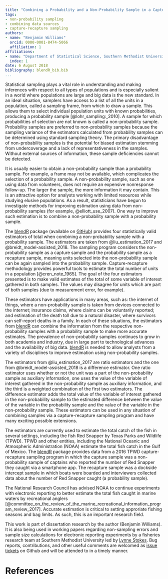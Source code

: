 ```yaml
---
title: "Combining a Probability and a Non-Probability Sample in a Capture-Recapture Setting"
tags:
- non-probability sampling
- combining data sources
- capture-recapture sampling
authors: 
- name: "Benjamin Williams"
  orcid: 0000-0001-8474-5066
  affiliation: 1
affiliations:
- name: "Department of Statistical Science, Southern Methodist University"
  index: 1
date: 6 August 2018
bibliography: blendR_bib.bib
...
```



Statistical sampling plays a vital role in understanding and making inferences with respect to all types of populations and is especially salient in a world where populations are large and big data is the new standard. In an ideal situation, samplers have access to a list of all the units in a population, called a sampling frame, from which to draw a sample. This allows them to select individual population units with known probabilities, producing a probability sample [@lohr_sampling:_2010]. A sample for which probabilities of selection are not known is called a non-probability sample. Probability samples are preferred to non-probability samples because the sampling variance of the estimators calculated from probability samples can be determined using standard sampling theory. The primary disadvantage of non-probability samples is the potential for biased estimation stemming from undercoverage and a lack of representativeness in the samples. Without external sources of information, these sample deficiencies cannot be detected.

It is usually easier to obtain a non-probability sample than a probability sample. For example, a frame may not be available, which complicates the selection of a probability sample. A non-probability sample, such as one using data from volunteers, does not require an expensive nonresponse follow-up. The larger the sample, the more information it may contain. This is an attractive option for analysts working with limited resources while studying elusive populations. As a result, statisticians have begun to investigate methods for improving estimation using data from non-probability samples (for example, @elliott_use_2007). One way to improve such estimation is to combine a non-probability sample with a probability sample.

The [blendR](https://github.com/williamsbenjamin/blendR) package (available on [GitHub](https://github.com/williamsbenjamin/blendR)) provides four statistically valid estimators of total when combining a non-probability sample with a probability sample. The estimators are taken from @liu_estimation_2017 and @breidt_model-assisted_2018. The sampling program considers the non-probability sample as a capture sample and the probability sample as a recapture sample, meaning units selected into the non-probability sample can be again sampled into the probability sample. Capture-recapture methodology provides powerful tools to estimate the total number of units in a population [@cren_note_1965]. The goal of the four estimators presented is to make valid estimates of the total of some variable of interest gathered in both samples. The values may disagree for units which are part of both samples (due to measurement error, for example).

These estimators have applications in many areas, such as: the internet of things, where a non-probability sample is taken from devices connected to the internet; insurance claims, where claims can be voluntarily reported; and estimation of the death toll due to a natural disaster, where survivors can self-report deaths in a family. In each of these situations, the estimators from [blendR](https://github.com/williamsbenjamin/blendR) can combine the information from the respective non-probability samples with a probability sample to make more accurate estimates. The prevalence of non-probability samples continues to grow in both academia and industry, due in large part to technological advances and the availability of big data. [blendR](https://github.com/williamsbenjamin/blendR) is needed to allow analysts from a variety of disciplines to improve estimation using non-probability samples.

The estimators from @liu_estimation_2017 are ratio estimators and the one from @breidt_model-assisted_2018 is a difference estimator. One ratio estimator uses whether or not the unit was a part of the non-probability sample as auxiliary information, one uses the value of the variable of interest gathered in the non-probability sample as auxiliary information, and the third is a weighted combination of the first two estimators. The difference estimator adds the total value of the variable of interest gathered in the non-probability sample to the estimated difference between the value of the variable in the probability sample and the value of the variable in the non-probability sample. These estimators can be used in any situation of combining samples via a capture-recapture sampling program and have many exciting possible extensions.

The estimators are currently used to estimate the total catch of the fish in several settings, including the fish Red Snapper by Texas Parks and Wildlife (TPWD). TPWD and other entities, including the National Oceanic and Atmospheric Administration (NOAA) estimate the total fish catch in the Gulf of Mexico. The [blendR](https://github.com/williamsbenjamin/blendR) package provides data from a 2016 TPWD capture-recapture sampling program in which the capture sample was a non-probability sample of captains who reported the number of Red Snapper they caught via a smartphone app. The recapture sample was a dockside intercept sample in which boats were boarded and interviewers collected data about the number of Red Snapper caught (a probability sample).

The National Research Council has advised NOAA to continue experiments with electronic reporting to better estimate the total fish caught in marine waters by recreational anglers [@committee_on_the_review_of_the_marine_recreational_information_program_review_2017]. Accurate estimation is critical to setting approriate fishing seasons and bag limits. As such, this is an important research field. 

This work is part of dissertation research by the author (Benjamin Williams). It is also being used in working papers regarding non-sampling errors and sample size calculations for electronic reporting experiments by a fisheries research team at Southern Methodist University led by [Lynne Stokes](https://www.smu.edu/News/Experts/Lynn-Stokes). Bug reports, contributions, and other useful comments are welcomed as [issue tickets](https://github.com/williamsbenjamin/blendR/issues) on Github and will be attended to in a timely manner.

# References

